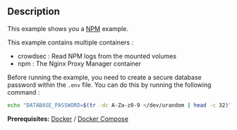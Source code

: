 ## Description

This example shows you a [NPM](https://docs.linuxserver.io/general/swag) example.

This example contains multiple containers :
* crowdsec : Read NPM logs from the mounted volumes
* npm : The Nginx Proxy Manager container

Before running the example, you need to create a secure database password within the `.env` file. You can do this by running the following command :

```bash
echo "DATABASE_PASSWORD=$(tr -dc A-Za-z0-9 </dev/urandom | head -c 32)" > .env
```

**Prerequisites:** [Docker](https://docs.docker.com/engine/install/) / [Docker Compose](https://docs.docker.com/compose/install/)
